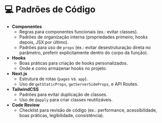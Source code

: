 # 💻 Padrões de Código

* **Componentes**
  * Regras para componentes funcionais (ex.: evitar classes).
  * Padrões de organização interna (propriedades primeiro, hooks depois, JSX por último).
  * Padrões para uso de `props` (ex.: evitar desestruturação direta no parâmetro, preferir explicitamente dentro do corpo da função).
* **Hooks**
  * Boas práticas para criação de hooks personalizados.
  * Onde e como armazenar hooks no projeto.
* **Next.js**
  * Estrutura de rotas (`pages` vs. `app`).
  * Uso de `getStaticProps`, `getServerSideProps`, e API Routes.
* **TailwindCSS**
  * Padrões para evitar duplicação de classes.
  * Uso de `@apply` para criar classes reutilizáveis.
* **Code Review**
  * Checklist para revisão de código (ex.: performance, acessibilidade, boas práticas, legibilidade, consistência).
